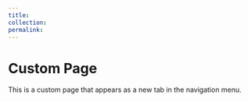 ```yaml
---
title: 
collection: 
permalink: 
---
```


# Custom Page

This is a custom page that appears as a new tab in the navigation menu.